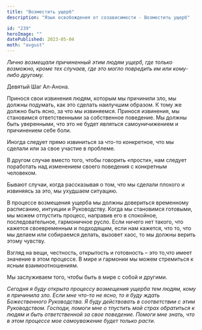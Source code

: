 ```yaml
---
title: "Возместить ущерб"
description: "Язык освобождения от созависимости - Возместить ущерб"

id: "239"
heroImage: ""
datePublished: 2023-05-04
moth: "avgust"
---
```


_Лично_ _возмещали_ _причиненный_ _этим_ _людям_ _ущерб,_ _где_ _только_
_возможно,_ _кроме_ _тех_ _случаев,_ _где_ _это_ _могло_ _повредить_ _им_
_или_ _кому-либо_ _другому._

Девятый Шаг Ал-Анона.

Принося свои извинения людям, которым мы причинили зло, мы должны подумать,
как это сделать наилучшим образом. К тому же должно быть ясно, за что мы
извиняемся. Принося извинения, мы становимся ответственными за собственное
поведение. Мы должны быть уверенными, что это не будет являться
самоуничижением и причинением себе боли.

Иногда следует прямо извиниться за что-то конкретное, что мы сделали или за
свое участие в проблеме.

В другом случае вместо того, чтобы говорить «прости», нам следует поработать
над изменением своего поведения с конкретным человеком.

Бывают случаи, когда рассказывая о том, что мы сделали плохого и извиняясь за
это, мы ухудшаем ситуацию.

В процессе возмещения ущерба мы должны довериться временному расписанию,
интуиции и Руководству. Когда мы становимся готовыми, мы можем отпустить
процесс, направив его в спокойное, последовательное, гармоничное русло. Если
ничего нет такого, что кажется своевременным и подходящим, если нам кажется,
что то, что мы делаем или собираемся делать, вызовет хаос, то мы должны верить
этому чувству.

Взгляд на вещи, честность, открытость и готовность – это то,что имеет значение
в этом процессе. В мире и гармонии мы можем стремиться к ясным
взаимоотношениям.

Мы заслуживаем того, чтобы быть в мире с собой и другими.

_Сегодня_ _я_ _буду_ _открыта_ _процессу_ _возмещения_ _ущерба_ _тем_ _людям,_
_кому_ _я_ _причинила_ _зло._ _Если_ _мне_ _что-то_ _не_ _ясно,_ _то_ _я_
_буду_ _ждать_ _Божественного_ _Руководства._ _Я_ _буду_ _действовать_ _в_
_соответствии_ _с_ _этим_ _Руководством._ _Господи,_ _помоги_ _мне_ _о_
_тпустить_ _мой_ _страх_ _обратиться_ _к_ _людям_ _и_ _быть_ _ответственной_
_за_ _свое_ _поведение._ _Помоги_ _мне_ _знать,_ _что_ _в_ _этом_ _процессе_
_мое_ _самоуважение_ _будет_ _только_ _расти._
